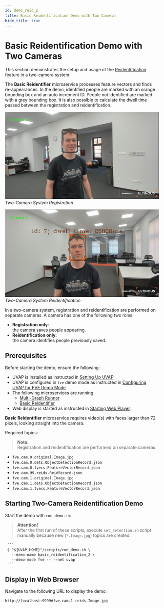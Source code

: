 ```yaml
---
id: demo_reid_2
title: Basic Reidentification Demo with Two Cameras
hide_title: true
---
```


# Basic Reidentification Demo with Two Cameras

This section demonstrates the setup and usage of the [Reidentification] feature
in a two-camera system.

The **Basic Reidentifier** microservice processes feature vectors and finds
re-appearances. In the demo, identified people are marked with an orange
bounding box and an auto increment ID. People not identified are marked with
a grey bounding box. It is also possible to calculate the dwell time passed
between the registration and reidentification.

![Basic Reidentification demo](../assets/demo/demo_2-cam_reg.png)  
_Two-Camera System Registration_

![Basic Reidentification demo](../assets/demo/demo_2-cam_reid.png)  
_Two-Camera System Reidentification_

In a two-camera system, registration and reidentification are performed on
separate cameras. A camera has one of the following two roles:

 * **Registration only**:  
   the camera saves people appearing.
 * **Reidentification only**:  
   the camera identifies people previously saved.

## Prerequisites

Before starting the demo, ensure the following:

* UVAP is installed as instructed in [Setting Up UVAP]
* UVAP is configured in `fve` demo mode as instructed in [Configuring UVAP for FVE Demo Mode]
* The following microservices are running:
  * [Multi-Graph Runner]
  * [Basic Reidentifier]
* Web display is started as instructed in [Starting Web Player].

**Basic Reidentifier** microservice requires video(s) with faces larger than 72
pixels, looking straight into the camera.

Required topics:

>**Note:**  
Registration and reidentification are performed on separate cameras.

 * `fve.cam.0.original.Image.jpg`
 * `fve.cam.0.dets.ObjectDetectionRecord.json`
 * `fve.cam.0.fvecs.FeatureVectorRecord.json`
 * `fve.cam.99.reids.ReidRecord.json`
 * `fve.cam.1.original.Image.jpg`
 * `fve.cam.1.dets.ObjectDetectionRecord.json`
 * `fve.cam.1.fvecs.FeatureVectorRecord.json`

## Starting Two-Camera Reidentification Demo

Start the demo with `run_demo.sh`:

   >**Attention!**  
   After the first run of these scripts, execute `set_retention.sh` script
   manually because new (`*.Image.jpg`) topics are created.

     ```
     $ "${UVAP_HOME}"/scripts/run_demo.sh \
       --demo-name basic_reidentification_2 \
       --demo-mode fve -- --net uvap
     ```
   
## Display in Web Browser

Navigate to the following URL to display the demo:
  
   ```
   http://localhost:9999#fve.cam.1.reids.Image.jpg
   ```

[Basic Reidentifier]: ../dev/start_reid.md#starting-basic-reidentifier
[Configuring UVAP for FVE Demo Mode]: demo_config_fve.md#configuring-uvap-for-fve-demo-mode
[Multi-Graph Runner]: ../dev/start_mgr.md#starting-multi-graph-runner
[Reidentification]: ../feat/face_prop/feat_reid.md#reidentification-bsic
[Setting Up UVAP]: ../install/uvap_install_setup.md#setting-up-uvap
[Starting Web Player]: demo_web_player.md#starting-web-player
[Web display]: demo_web_player.md#web-display

